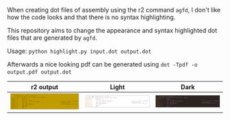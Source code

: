 When creating dot files of assembly using the r2 command `agfd`, I don't like how the code looks and that there is no syntax highlighting.

This repository aims to change the appearance and syntax highlighted dot files that are generated by `agfd`.

Usage: `python highlight.py input.dot output.dot`

Afterwards a nice looking pdf can be generated using `dot -Tpdf -o output.pdf output.dot`

r2 output           |  Light | Dark
:-------------------------:|:-------------------------:|:-------------------------:
![](images/agfd1.png)  |  ![](images/light.png) | ![](images/dark.png)